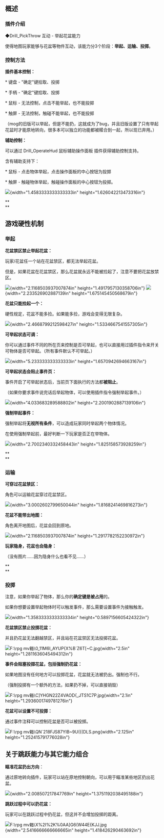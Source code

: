 ## 概述

### 插件介绍

◆Drill_PickThrow 互动 - 举起花盆能力

使得地图玩家能够与花盆等物件互动，该能力分3个阶段：**举起、运输、投掷**。

### 控制方法

**插件基本控制：**

\* 键盘 - \"确定\"键拾取、投掷

\* 手柄 - \"确定\"键拾取、投掷

\* 鼠标 - 无法控制，点击不能举起，也不能投掷

\* 触屏 - 无法控制，触碰不能举起，也不能投掷

（mog的旧版可以举起，但是不能扔，这就成为了bug，并且旧版设置了只有举起花盆时才能原地转向，很多本可以独立的功能都被糅合到一起，所以现已弃用。）

**辅助控制：**

可以通过 Drill_OperateHud 鼠标辅助操作面板 插件获得辅助控制支持。

含有辅助支持下：

\* 鼠标 - 点击物体举起，点击操作面板的中心按钮为投掷

\* 触屏 - 触碰物体举起，触碰操作面板的中心按钮为投掷。

![](media/image1.png){width="1.4583333333333333in"
height="1.626042213473316in"}

**\
**

## 游戏硬性机制

### 举起

**花盆禁区禁止举起花盆：**

玩家/花盆任一个站在花盆禁区，都无法举起花盆。

但是，如果花盆在花盆禁区，那么花盆就永远不能被捡起了，注意不要把花盆放禁区。

![](media/image2.png){width="2.1168503937007874in"
height="1.4917957130358706in"}
![](media/image3.png){width="2.233526902887139in"
height="1.675145450568679in"}

**花盆只能捡起一个：**

硬性规定，花盆不能多捡。如果能多捡，游戏会变得无限复杂。

![](media/image4.png){width="2.4668799212598427in"
height="1.5334667541557305in"}

**可举起状态可调：**

你可以通过事件不同的所在页来控制是否可举起，也可以直接用过插件指令来开关可物体是否可举起。（所有事件默认不可举起。）

![](media/image5.png){width="5.233333333333333in"
height="1.6570942694663167in"}

**可举起状态会阻止事件页：**

事件开启了可举起状态后，当前页下面执行的方法都**被阻止**。

（如果你要求事件说完话后举起物体，可以使用插件指令强制举起事件。）

![](media/image6.png){width="4.033683289588802in"
height="2.2001902887139106in"}

**强制举起事件：**

强制举起将**无视所有条件**，可以造成玩家同时举起两个物体情况。

在使用强制举起前，最好判断一下玩家是否正在举物体。

![](media/image7.png){width="2.7002340332458443in"
height="1.825158573928259in"}

**\
**

### 运输

**可穿过花盆禁区：**

角色可以运输花盆穿过花盆禁区。

![](media/image8.png){width="3.0002602799650044in"
height="1.8168241469816273in"}

**花盆不能带出地图：**

角色离开地图后，花盆会回到原地。

![](media/image9.png){width="2.1168503937007874in"
height="1.2917782152230972in"}

**玩家隐身，花盆也会隐身：**

（没有图片......因为隐身什么也看不见......）

**\
**

### 投掷

注意，如果你举起了物体，那么你的**确定键是被占用**的。

如果你想要设置举起物体时可以触发事件，那么需要设置事件为接触触发。

![](media/image10.png){width="1.3583333333333334in"
height="0.5897156605424322in"}

**花盆禁区禁止投掷花盆：**

并且扔花盆无法翻越禁区，并且站在花盆禁区无法投掷花盆。

![F:\\rpg
mv箱\\0_11M6I_AYUP{X%B\`Z6T\[\~C.jpg](media/image11.jpeg){width="2.5in"
height="1.2811636045494312in"}

**事件会阻塞投掷花盆，包括强制扔花盆：**

如果地图没有任何地方可以投掷花盆，花盆就无法被扔出。强制也不行。

（强制投掷有一个额外的方法，如果扔不掉，可以直接销毁）

![F:\\rpg
mv箱\\C\]YHGN22Z4VAOD{\_JTS1C7P.jpg](media/image12.jpeg){width="2.1in"
height="1.2936001749781276in"}

**花盆可以设置不可投掷：**

通过事件注释可以控制花盆是否可以被投掷。

![F:\\rpg
mv箱\\QN\`218FJS87YIB\~9U({(DLS.png](media/image13.png){width="2.125in"
height="1.252415791776028in"}

## 关于跳跃能力与其它能力组合

**瞄准花盆扔出方向**：

通过原地转向插件，玩家可以站在原地控制朝向，可以用于瞄准某些地区扔出花盆。

![](media/image14.png){width="2.008507217847769in"
height="1.3751192038495188in"}

**跳跃过程中可以扔花盆：**

玩家可以在跳跃过程中扔花盆，但这并不会增加投掷的距离。

![F:\\rpg
mv箱\\X%2I%2K%0AA\]G6(W44E{KJJ.jpg](media/image15.jpeg){width="2.5416666666666665in"
height="1.418426290463692in"}
